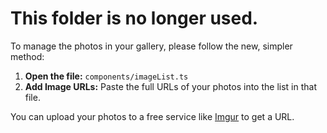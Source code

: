 # This folder is no longer used.

To manage the photos in your gallery, please follow the new, simpler method:

1.  **Open the file:** `components/imageList.ts`
2.  **Add Image URLs:** Paste the full URLs of your photos into the list in that file.

You can upload your photos to a free service like [Imgur](https://imgur.com/upload) to get a URL.

